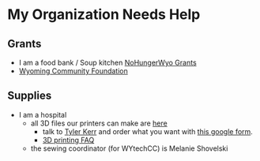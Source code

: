 # My Organization Needs Help

## Grants
* I am a food bank / Soup kitchen [NoHungerWyo Grants](https://www.nohungerwyo.org/grants)
* [Wyoming Community Foundation](https://wycf.org/covid19/)

## Supplies
* I am a hospital
  * all 3D files our printers can make are [here](https://docs.google.com/spreadsheets/d/1Aj0wEsJEiKgy8w7Tja3KOm8dbxKrbBKOvB7ZtBmhaxg/edit#gid=0)
    * talk to [Tyler Kerr](mailto:tkerr1@uwyo.edu) and order what you want with [this google form](https://docs.google.com/forms/d/e/1FAIpQLScHdd5w5zCr35c99aNIKwiBEvNFNuNkJJcgQCCIdYEK9lX0mQ/viewform).
    * [3D printing FAQ](https://wytechcc.com/projects/3d-printing/)
  * the sewing coordinator (for WYtechCC) is Melanie Shovelski
